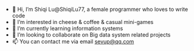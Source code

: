 - 👋 Hi, I’m Shiqi Lu@ShiqiLu77, a female programmer who loves to write code
- 👀 I’m interested in cheese & coffee & casual mini-games
- 🌱 I’m currently learning information systems
- 💞️ I’m looking to collaborate on Big data system related projects
- 📫 You can contact me via email sevup@qq.com

<!---
ShiqiLu77/ShiqiLu77 is a ✨ special ✨ repository because its `README.md` (this file) appears on your GitHub profile.
You can click the Preview link to take a look at your changes.
--->
